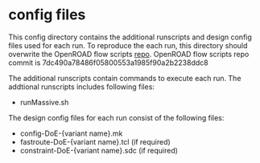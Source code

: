 # config files 
This config directory contains the additional runscripts and design config files used for each run.
To reproduce the each run, this directory should overwrite the OpenROAD flow scripts [repo](https://github.com/The-OpenROAD-Project/OpenROAD-flow-scripts).
OpenROAD flow scripts repo commit is 7dc490a78486f05800553a1985f90a2b2238ddc8

The additional runscripts contain commands to execute each run. 
The addtional runscripts includes following files:
- runMassive.sh

The design config files for each run consist of the following files:
- config-DoE-{variant name}.mk
- fastroute-DoE-{variant name}.tcl (if required)
- constraint-DoE-{variant name}.sdc (if required)


